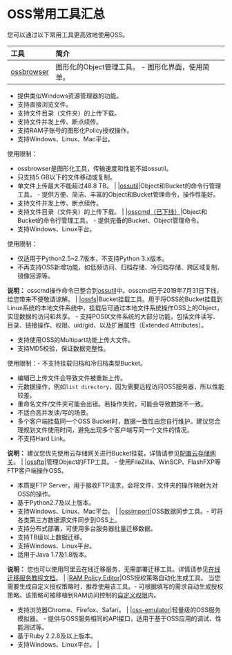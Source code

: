 # OSS常用工具汇总

您可以通过以下常用工具更高效地使用OSS。

|工具|简介|
|:-|:-|
|[ossbrowser](/cn.zh-CN/常用工具/图形化管理工具ossbrowser/快速开始.md)|图形化的Object管理工具。 -   图形化界面，使用简单。
-   提供类似Windows资源管理器的功能。
-   支持直接浏览文件。
-   支持文件目录（文件夹）的上传下载。
-   支持文件并发上传、断点续传。
-   支持RAM子账号的图形化Policy授权操作。
-   支持Windows、Linux、Mac平台。

使用限制：

-   ossbrowser是图形化工具，传输速度和性能不如ossutil。
-   只支持5 GB以下的文件移动或复制。
-   单文件上传最大不能超过48.8 TB。 |
|[ossutil](/cn.zh-CN/常用工具/命令行工具ossutil/概述.md)|Object和Bucket的命令行管理工具。 -   提供方便、简洁、丰富的Object和Bucket管理命令，操作性能好。
-   支持文件并发上传、断点续传。
-   支持文件目录（文件夹）的上传下载。 |
|[osscmd（已下线）](/cn.zh-CN/常用工具/osscmd（已下线）/快速安装.md)|Object和Bucket的命令行管理工具。 -   提供完备的Bucket、Object管理命令。
-   支持Windows、Linux平台。

使用限制：

-   仅适用于Python2.5~2.7版本，不支持Python 3.x版本。
-   不再支持OSS新增功能，如低频访问、归档存储、冷归档存储、跨区域复制、镜像回源等。

**说明：** osscmd操作命令已整合到[ossutil](/cn.zh-CN/常用工具/命令行工具ossutil/概述.md)中。osscmd已于2019年7月31日下线，给您带来不便敬请谅解。 |
|[ossfs](/cn.zh-CN/常用工具/ossfs/概述.md)|Bucket挂载工具。用于将OSS的Bucket挂载到Linux系统的本地文件系统中，挂载后可通过本地文件系统操作OSS上的Object，实现数据的访问和共享。 -   支持POSIX文件系统的大部分功能，包括文件读写、目录、链接操作、权限、uid/gid、以及扩展属性（Extended Attributes）。
-   支持使用OSS的Multipart功能上传大文件。
-   支持MD5校验，保证数据完整性。

使用限制：-   不支持挂载归档和冷归档类型Bucket。
-   编辑已上传文件会导致文件被重新上传。
-   元数据操作，例如`list directory`，因为需要远程访问OSS服务器，所以性能较差。
-   重命名文件/文件夹可能会出错。若操作失败，可能会导致数据不一致。
-   不适合高并发读/写的场景。
-   多个客户端挂载同一个OSS Bucket时，数据一致性由您自行维护。建议您合理规划文件使用时间，避免出现多个客户端写同一个文件的情况。
-   不支持Hard Link。

**说明：** 建议您优先使用云存储网关进行Bucket挂载，详情请参见[配置云存储网关](/cn.zh-CN/控制台用户指南/文件管理/配置云存储网关.md)。 |
|[ossftp](/cn.zh-CN/常用工具/ossftp/开始使用ossftp.md)|管理Object的FTP工具。 -   使用FileZilla、WinSCP、FlashFXP等FTP客户端操作OSS。
-   本质是FTP Server，用于接收FTP请求，会将文件、文件夹的操作映射为对OSS的操作。
-   基于Python2.7及以上版本。
-   支持Windows、Linux、Mac平台。 |
|[ossimport](/cn.zh-CN/常用工具/数据迁移工具ossimport/说明及配置.md)|OSS数据同步工具。-   可将各类第三方数据源文件同步到OSS上。
-   支持分布式部署，可使用多台服务器批量迁移数据。
-   支持TB级以上数据迁移。
-   支持Windows、Linux平台。
-   适用于Java 1.7及1.8版本。

**说明：** 您也可以使用阿里云在线迁移服务，无需部署迁移工具。详情请参见[在线迁移服务教程文档](https://help.aliyun.com/product/94157.html)。 |
|[RAM Policy Editor](http://gosspublic.alicdn.com/ram-policy-editor/index.html)|OSS授权策略自动化生成工具。 当您需要生成自定义授权策略时，推荐使用该工具。-   可根据填写的需求自动生成授权策略。该策略可被移植到RAM访问控制的[自定义权限](https://ram.console.aliyun.com/policies/new)内。
-   支持浏览器Chrome、Firefox、Safari。 |
|[oss-emulator](https://github.com/aliyun/oss-emulator)|轻量级的OSS服务模拟器。 -   提供与OSS服务相同的API接口，适用于基于OSS应用的调试、性能测试等。
-   基于Ruby 2.2.8及以上版本。
-   支持Windows、Linux平台。 |


